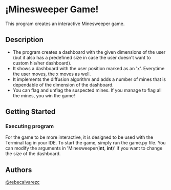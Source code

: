  # ¡Minesweeper Game!

This program creates an interactive Minesweeper game.

## Description

- The program creates a dashboard with the given dimensions of the user (but it also has a predefined size in case the user doesn't want to custom his/her dashboard). 
- It shows a dashboard with the user position marked as an 'x'. Everytime the user moves, the x moves as well.
- It implements the diffusion algorithm and adds a number of mines that is dependable of the dimension of the dashboard.
- You can flag and unflag the suspected mines. If you manage to flag all the mines, you win the game!


## Getting Started

### Executing program

For the game to be more interactive, it is designed to be used with the Terminal tag in your IDE.
To start the game, simply run the game.py file. You can modify the arguments in 'Minesweeper(**int**, **int**)' if you want to change the size of the dashboard.

## Authors

[@rebecalvarezc](https://www.linkedin.com/in/rebeca-alvarez-cepeda/)
